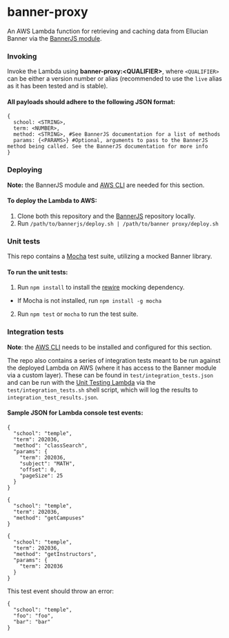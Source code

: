 # banner-proxy

An AWS Lambda function for retrieving and caching data from Ellucian Banner via the [BannerJS module](https://github.com/schedulemaker/bannerjs).

### Invoking
Invoke the Lambda using **banner-proxy:\<QUALIFIER>**, where `<QUALIFIER>` can be either a version number or alias (recommended to use the `live` alias as it has been tested and is stable).
#### All payloads should adhere to the following JSON format:

```
{
  school: <STRING>,
  term: <NUMBER>,
  method: <STRING>, #See BannerJS documentation for a list of methods
  params: {<PARAMS>} #Optional, arguments to pass to the BannerJS method being called. See the BannerJS documentation for more info
}
```

### Deploying
**Note:** the BannerJS module and [AWS CLI](https://aws.amazon.com/cli/) are needed for this section.

#### To deploy the Lambda to AWS:
1. Clone both this repository and the [BannerJS](https://github.com/schedulemaker/bannerjs) repository locally.
2. Run `/path/to/bannerjs/deploy.sh | /path/to/banner proxy/deploy.sh`

### Unit tests
This repo contains a [Mocha](https://mochajs.org/) test suite, utilizing a mocked Banner library. 

#### To run the unit tests:

1. Run `npm install` to install the [rewire](https://github.com/jhnns/rewire) mocking dependency.
  * If Mocha is not installed, run `npm install -g mocha`
2. Run `npm test` or `mocha` to run the test suite.

### Integration tests
**Note**: the [AWS CLI](https://aws.amazon.com/cli/) needs to be installed and configured for this section.

The repo also contains a series of integration tests meant to be run against the deployed Lambda on AWS (where it has access to the Banner module via a custom layer). These can be found in `test/integration_tests.json` and can be run with the [Unit Testing Lambda](https://github.com/schedulemaker/tests) via the `test/integration_tests.sh` shell script, which will log the results to `integration_test_results.json`.


#### Sample JSON for Lambda console test events:

```
{
  "school": "temple",
  "term": 202036,
  "method": "classSearch",
  "params": {
    "term": 202036,
    "subject": "MATH",
    "offset": 0,
    "pageSize": 25
  }
}
```
```
{
  "school": "temple",
  "term": 202036,
  "method": "getCampuses"
}
```
```
{
  "school": "temple",
  "term": 202036,
  "method": "getInstructors",
  "params": {
    "term": 202036
  }
}
```

This test event should throw an error:
```
{
  "school": "temple",
  "foo": "foo",
  "bar": "bar"
}
```

